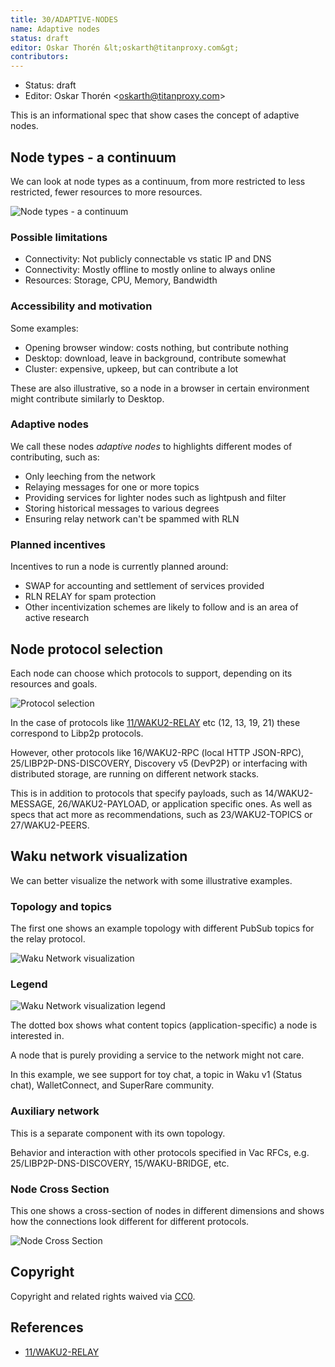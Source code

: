 ```yaml
---
title: 30/ADAPTIVE-NODES
name: Adaptive nodes
status: draft
editor: Oskar Thorén &lt;oskarth@titanproxy.com&gt;
contributors:
---
```

- Status: draft
- Editor: Oskar Thorén &lt;oskarth@titanproxy.com&gt;

This is an informational spec that show cases the concept of adaptive nodes.

## Node types - a continuum

We can look at node types as a continuum, from more restricted to less restricted, fewer resources to more resources.

![Node types - a continuum](./images/adaptive_node_continuum2.png)

### Possible limitations

- Connectivity: Not publicly connectable vs static IP and DNS
- Connectivity: Mostly offline to mostly online to always online
- Resources: Storage, CPU, Memory, Bandwidth

### Accessibility and motivation

Some examples:

- Opening browser window: costs nothing, but contribute nothing
- Desktop: download, leave in background, contribute somewhat
- Cluster: expensive, upkeep, but can contribute a lot

These are also illustrative, so a node in a browser in certain environment might contribute similarly to Desktop.

### Adaptive nodes

We call these nodes *adaptive nodes* to highlights different modes of contributing, such as:

- Only leeching from the network
- Relaying messages for one or more topics
- Providing services for lighter nodes such as lightpush and filter
- Storing historical messages to various degrees
- Ensuring relay network can't be spammed with RLN

### Planned incentives

Incentives to run a node is currently planned around:

- SWAP for accounting and settlement of services provided
- RLN RELAY for spam protection
- Other incentivization schemes are likely to follow and is an area of active research

## Node protocol selection

Each node can choose which protocols to support, depending on its resources and goals.

![Protocol selection](./images/adaptive_node_protocol_selection2.png)

In the case of protocols like [11/WAKU2-RELAY](../../standards/core/11/relay) etc (12, 13, 19, 21) these correspond to Libp2p protocols.

However, other protocols like 16/WAKU2-RPC (local HTTP JSON-RPC), 25/LIBP2P-DNS-DISCOVERY, Discovery v5 (DevP2P) or interfacing with distributed storage, are running on different network stacks.

This is in addition to protocols that specify payloads, such as 14/WAKU2-MESSAGE, 26/WAKU2-PAYLOAD, or application specific ones. As well as specs that act more as recommendations, such as 23/WAKU2-TOPICS or 27/WAKU2-PEERS.

## Waku network visualization

We can better visualize the network with some illustrative examples.

### Topology and topics

The first one shows an example topology with different PubSub topics for the relay protocol.

![Waku Network visualization](./images/adaptive_node_network_topology_protocols2.png)

### Legend

![Waku Network visualization legend](./images/adaptive_node_network_topology_protocols_legend.png)

The dotted box shows what content topics (application-specific) a node is interested in.

A node that is purely providing a service to the network might not care.

In this example, we see support for toy chat, a topic in Waku v1 (Status chat), WalletConnect, and SuperRare community.

### Auxiliary network

This is a separate component with its own topology.

Behavior and interaction with other protocols specified in Vac RFCs, e.g. 25/LIBP2P-DNS-DISCOVERY, 15/WAKU-BRIDGE, etc.

### Node Cross Section

This one shows a cross-section of nodes in different dimensions and shows how the connections look different for different protocols.

![Node Cross Section](./images/adaptive_node_cross_section2.png)

## Copyright

Copyright and related rights waived via [CC0](https://creativecommons.org/publicdomain/zero/1.0/).

## References

- [11/WAKU2-RELAY](../../standards/core/11/relay)
